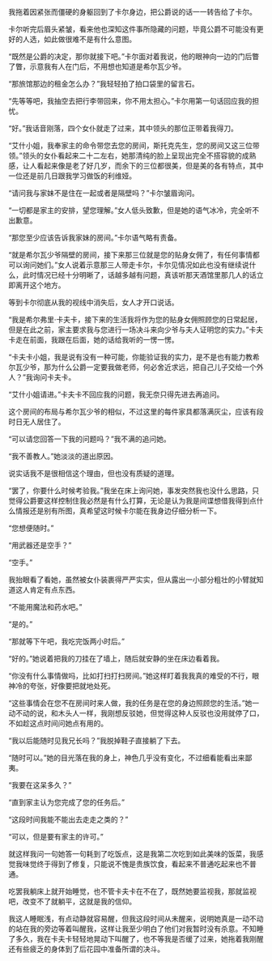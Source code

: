 我拖着因紧张而僵硬的身躯回到了卡尔身边，把公爵说的话一一转告给了卡尔。

卡尔听完后眉头紧皱，看来他也深知这件事所隐藏的问题，毕竟公爵不可能没有更好的人选，如此做很难不是有什么意图。

“既然是公爵的决定，那你就接下吧。”卡尔面对着我说，他的眼神向一边的门后瞥了瞥，示意我有人在门后，不用想也知道是希尔瓦少爷。

“那旅馆那边的租金怎么办？”我轻轻拍了拍口袋里的留言石。

“先等等吧，我抽空去把行李带回来，你不用太担心。”卡尔用第一句话回应我的担忧。

“好。”我话音刚落，四个女仆就走了过来，其中领头的那位正带着我得刀。

“艾什小姐，我奉家主的命令带您去您的房间，斯托克先生，您的房间又这三位带领。”领头的女仆看起来二十二左右，她那清纯的脸上呈现出完全不搭容貌的成熟感，让人看起来像是老了好几岁，而余下的三位都很美，但是美的各有特点，其中一位还是前几日跟我学习做饭的利维娅。

“请问我与家妹不是住在一起或者是隔壁吗？”卡尔皱眉询问。

“一切都是家主的安排，望您理解。”女人低头致歉，但是她的语气冰冷，完全听不出歉意。

“那您至少应该告诉我家妹的房间。”卡尔语气略有责备。

“就是希尔瓦少爷隔壁的房间，接下来那三位就是您的贴身女佣了，有任何事情都可以询问她们。”女人说着示意那三人带走卡尔，卡尔见情况如此也没有继续说什么，此时情况已经十分明晰了，话越多越有问题，真该听那天酒馆里那几人的话立即离开这个地方。

等到卡尔彻底从我的视线中消失后，女人才开口说话。

“我是希尔弗里·卡夫卡，接下来的生活我将作为您的贴身女佣照顾您的日常起居，但是在此之前，家主要求我与您进行一场决斗来向少爷与夫人证明您的实力。”卡夫卡走在前面，我跟在后面，她的话给我听的一愣一愣。

“卡夫卡小姐，我是说有没有一种可能，你能验证我的实力，是不是也有能力教希尔瓦少爷，那为什么公爵一定要我做老师，何必舍近求远，把自己儿子交给一个外人？”我询问卡夫卡。

“艾什小姐请进。”卡夫卡不回应我的问题，我无奈只得先进去再追问。

这个房间的布局与希尔瓦少爷的相似，不过这里的每件家具都落满灰尘，应该有段时日无人居住了。

“可以请您回答一下我的问题吗？”我不满的追问她。

“我不善教人。”她淡淡的道出原因。

说实话我不是很相信这个理由，但也没有质疑的道理。

“罢了，你要什么时候考验我。”我坐在床上询问她，事发突然我也没什么思路，只觉得公爵要这样控制住我必然是有什么打算，无论是认为我是间谍想借我得到点什么情报还是别有所图，真希望这时候卡尔能在我身边仔细分析一下。

“您想便随时。”

“用武器还是空手？”

“空手。”

我抬眼看了看她，虽然被女仆装裹得严严实实，但从露出一小部分粗壮的小臂就知道这人肯定有点东西。

“不能用魔法和药水吧。”

“是的。”

“那就等下午吧，我吃完饭两小时后。”

“好的。”她说着把我的刀挂在了墙上，随后就安静的坐在床边看着我。

“你没有什么事情做吗，比如打扫打扫房间。”她这样盯着我我真的难受的不行，眼神冷的夸张，好像要把就地处死。

“这些事情会在您不在房间时来人做，我的任务是在您的身边照顾您的生活。”她一动不动的说，和木头人一样，我刚想反驳她，但觉得这种人反驳也没用就停了口，不如趁这点时间问她点有用的。

“我以后能随时见我兄长吗？”我脱掉鞋子直接躺了下去。

“随时可以。”她的目光落在我的身上，神色几乎没有变化，不过细看能看出来鄙夷。

“我要在这呆多久？”

“直到家主认为您完成了您的任务后。”

“这段时间我能不能出去走走之类的？”

“可以，但是要有家主的许可。”

就这样我问一句她答一句耗到了吃饭点，这是我第二次吃到如此美味的饭菜，我感觉我味觉终于得到了修复，只能说不愧是贵族饮食，看起来不普通吃起来也不普通。

吃罢我躺床上就开始睡觉，也不管卡夫卡在不在了，既然她要监视我，那就监视吧，改变不了就躺平，这就是我的信仰。

我这人睡眠浅，有点动静就容易醒，但我这段时间从未醒来，说明她真是一动不动的站在我的旁边等着叫醒我，这样让我至少明白了他们对我暂时没有杀意。不知睡了多久，我在卡夫卡轻轻地晃动下叫醒了，也不等我是否缓了过来，她拖着我刚醒还有些疲乏的身体到了后花园中准备所谓的决斗。

